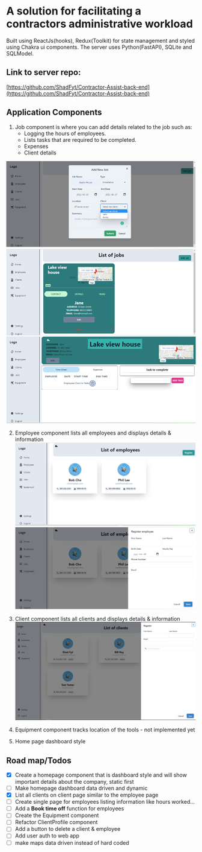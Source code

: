 # A solution for facilitating a contractors administrative workload

Built using ReactJs(hooks), Redux(Toolkit) for state management and styled using Chakra ui components.
The server uses Python(FastAPI), SQLite and SQLModel.

## Link to server repo:

[https://github.com/ShadFyt/Contractor-Assist-back-end](https://github.com/ShadFyt/Contractor-Assist-back-end)

## Application Components

1. Job component is where you can add details related to the job such as:
   - Logging the hours of employees.
   - Lists tasks that are required to be completed.
   - Expenses
   - Client details

![Job add form](./public/images/add_job.png)
![list job page](./public/images/list_of_jobs.png)
![single job page](./public/images/single_page_job.png)

2. Employee component lists all employees and displays details & information
   ![Employee page](./public/images/employee_component.png)
   ![Employee add form](./public/images/register_emp.png)

3. Client component lists all clients and displays details & information
   ![Client add form](./public/images/client_page.png)

4. Equipment component tracks location of the tools - not implemented yet

5. Home page dashboard style

## Road map/Todos

- [x] Create a homepage component that is dashboard style and will show important details about the company, static first
- [ ] Make homepage dashboard data driven and dynamic
- [x] List all clients on client page similar to the employee page
- [ ] Create single page for employees listing information like hours worked...
- [ ] Add a **Book time off** function for employees
- [ ] Create the Equipment component
- [ ] Refactor ClientProfile component
- [ ] Add a button to delete a client & employee
- [ ] Add user auth to web app
- [ ] make maps data driven instead of hard coded
